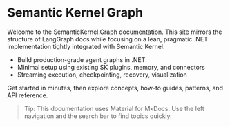 # Semantic Kernel Graph

Welcome to the SemanticKernel.Graph documentation. This site mirrors the structure of LangGraph docs while focusing on a lean, pragmatic .NET implementation tightly integrated with Semantic Kernel.

- Build production-grade agent graphs in .NET
- Minimal setup using existing SK plugins, memory, and connectors
- Streaming execution, checkpointing, recovery, visualization

Get started in minutes, then explore concepts, how-to guides, patterns, and API reference.

> Tip: This documentation uses Material for MkDocs. Use the left navigation and the search bar to find topics quickly.
